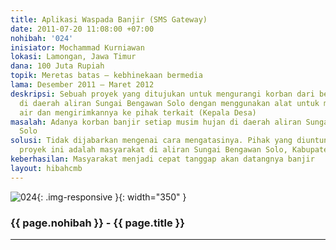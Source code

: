 ```yaml
---
title: Aplikasi Waspada Banjir (SMS Gateway)
date: 2011-07-20 11:08:00 +07:00
nohibah: '024'
inisiator: Mochammad Kurniawan
lokasi: Lamongan, Jawa Timur
dana: 100 Juta Rupiah
topik: Meretas batas – kebhinekaan bermedia
lama: Desember 2011 – Maret 2012
deskripsi: Sebuah proyek yang ditujukan untuk mengurangi korban dari bencana banjir
  di daerah aliran Sungai Bengawan Solo dengan menggunakan alat untuk mendeteksi ketinggian
  air dan mengirimkannya ke pihak terkait (Kepala Desa)
masalah: Adanya korban banjir setiap musim hujan di daerah aliran Sungai Bengawan
  Solo
solusi: Tidak dijabarkan mengenai cara mengatasinya. Pihak yang diuntungkan melalui
  proyek ini adalah masyarakat di aliran Sungai Bengawan Solo, Kabupaten Lamongan
keberhasilan: Masyarakat menjadi cepat tanggap akan datangnya banjir
layout: hibahcmb
---
```


![024](/static/img/hibahcmb/024.png){: .img-responsive }{: width="350" }

### {{ page.nohibah }} - {{ page.title }}

---
